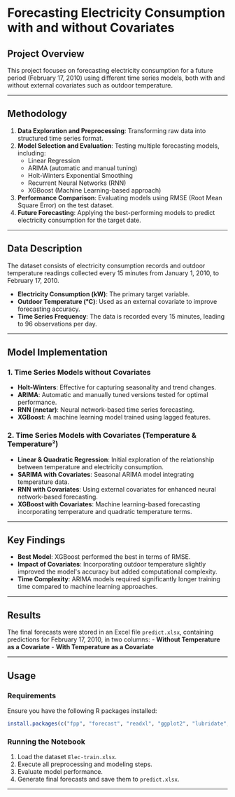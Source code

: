 # Forecasting Electricity Consumption with and without Covariates

## Project Overview

This project focuses on forecasting electricity consumption for a future period (February 17, 2010) using different time series models, both with and without external covariates such as outdoor temperature.

---

## Methodology

1.  **Data Exploration and Preprocessing**: Transforming raw data into structured time series format.
2.  **Model Selection and Evaluation**: Testing multiple forecasting models, including:
    -   Linear Regression
    -   ARIMA (automatic and manual tuning)
    -   Holt-Winters Exponential Smoothing
    -   Recurrent Neural Networks (RNN)
    -   XGBoost (Machine Learning-based approach)
3.  **Performance Comparison**: Evaluating models using RMSE (Root Mean Square Error) on the test dataset.
4.  **Future Forecasting**: Applying the best-performing models to predict electricity consumption for the target date.

---

## Data Description

The dataset consists of electricity consumption records and outdoor temperature readings collected every 15 minutes from January 1, 2010, to February 17, 2010.

-   **Electricity Consumption (kW)**: The primary target variable.
-   **Outdoor Temperature (°C)**: Used as an external covariate to improve forecasting accuracy.
-   **Time Series Frequency**: The data is recorded every 15 minutes, leading to 96 observations per day.

---

## Model Implementation

### 1. Time Series Models without Covariates

-   **Holt-Winters**: Effective for capturing seasonality and trend changes.
-   **ARIMA**: Automatic and manually tuned versions tested for optimal performance.
-   **RNN (nnetar)**: Neural network-based time series forecasting.
-   **XGBoost**: A machine learning model trained using lagged features.

### 2. Time Series Models with Covariates (Temperature & Temperature²)

-   **Linear & Quadratic Regression**: Initial exploration of the relationship between temperature and electricity consumption.
-   **SARIMA with Covariates**: Seasonal ARIMA model integrating temperature data.
-   **RNN with Covariates**: Using external covariates for enhanced neural network-based forecasting.
-   **XGBoost with Covariates**: Machine learning-based forecasting incorporating temperature and quadratic temperature terms.

---

## Key Findings

-   **Best Model**: XGBoost performed the best in terms of RMSE.
-   **Impact of Covariates**: Incorporating outdoor temperature slightly improved the model's accuracy but added computational complexity.
-   **Time Complexity**: ARIMA models required significantly longer training time compared to machine learning approaches.

---

## Results

The final forecasts were stored in an Excel file `predict.xlsx`, containing predictions for February 17, 2010, in two columns: - **Without Temperature as a Covariate** - **With Temperature as a Covariate**

---

## Usage

### Requirements

Ensure you have the following R packages installed:

``` r
install.packages(c("fpp", "forecast", "readxl", "ggplot2", "lubridate", "xgboost", "writexl"))
```

### Running the Notebook

1.  Load the dataset `Elec-train.xlsx`.
2.  Execute all preprocessing and modeling steps.
3.  Evaluate model performance.
4.  Generate final forecasts and save them to `predict.xlsx`.

---
